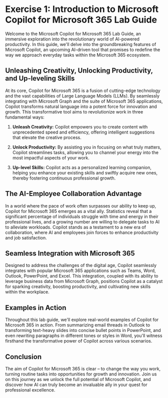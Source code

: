 # Exercise 1: Introduction to Microsoft Copilot for Microsoft 365 Lab Guide

Welcome to the Microsoft Copilot for Microsoft 365 Lab Guide, an immersive exploration into the revolutionary world of AI-powered productivity. In this guide, we'll delve into the groundbreaking features of Microsoft Copilot, an upcoming AI-driven tool that promises to redefine the way we approach everyday tasks within the Microsoft 365 ecosystem.

## Unleashing Creativity, Unlocking Productivity, and Up-leveling Skills

At its core, Copilot for Microsoft 365 is a fusion of cutting-edge technology and the vast capabilities of Large Language Models (LLMs). By seamlessly integrating with Microsoft Graph and the suite of Microsoft 365 applications, Copilot transforms natural language into a potent force for innovation and growth. This transformative tool aims to revolutionize work in three fundamental ways:

1. **Unleash Creativity:** Copilot empowers you to create content with unprecedented speed and efficiency, offering intelligent suggestions that elevate the creative process.

2. **Unlock Productivity:** By assisting you in focusing on what truly matters, Copilot streamlines tasks, allowing you to channel your energy into the most impactful aspects of your work.

3. **Up-level Skills:** Copilot acts as a personalized learning companion, helping you enhance your existing skills and swiftly acquire new ones, thereby fostering continuous professional growth.

## The AI-Employee Collaboration Advantage

In a world where the pace of work often surpasses our ability to keep up, Copilot for Microsoft 365 emerges as a vital ally. Statistics reveal that a significant percentage of individuals struggle with time and energy in their professional lives, and a growing number are willing to delegate tasks to AI to alleviate workloads. Copilot stands as a testament to a new era of collaboration, where AI and employees join forces to enhance productivity and job satisfaction.

## Seamless Integration with Microsoft 365

Designed to address the challenges of the digital age, Copilot seamlessly integrates with popular Microsoft 365 applications such as Teams, Word, Outlook, PowerPoint, and Excel. This integration, coupled with its ability to leverage business data from Microsoft Graph, positions Copilot as a catalyst for sparking creativity, boosting productivity, and cultivating new skills within the workplace.

## Examples in Action

Throughout this lab guide, we'll explore real-world examples of Copilot for Microsoft 365 in action. From summarizing email threads in Outlook to transforming text-heavy slides into concise bullet points in PowerPoint, and even rewriting paragraphs in different tones or styles in Word, you'll witness firsthand the transformative power of Copilot across various scenarios.

## Conclusion

The aim of Copilot for Microsoft 365 is clear – to change the way you work, turning routine tasks into opportunities for growth and innovation. Join us on this journey as we unlock the full potential of Microsoft Copilot, and discover how AI can truly become an invaluable ally in your quest for professional excellence. 